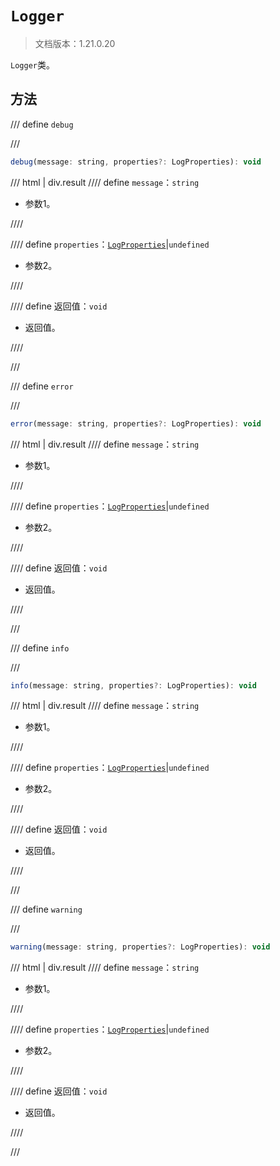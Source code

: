 # `Logger`

> 文档版本：1.21.0.20

`Logger`类。

## 方法

/// define
`debug`


///

```js
debug(message: string, properties?: LogProperties): void
```

/// html | div.result
//// define
`message`：`string`

- 参数1。


////

//// define
`properties`：[`LogProperties`](./logproperties.md)|`undefined`

- 参数2。


////

//// define
返回值：`void`

- 返回值。


////

///


/// define
`error`


///

```js
error(message: string, properties?: LogProperties): void
```

/// html | div.result
//// define
`message`：`string`

- 参数1。


////

//// define
`properties`：[`LogProperties`](./logproperties.md)|`undefined`

- 参数2。


////

//// define
返回值：`void`

- 返回值。


////

///


/// define
`info`


///

```js
info(message: string, properties?: LogProperties): void
```

/// html | div.result
//// define
`message`：`string`

- 参数1。


////

//// define
`properties`：[`LogProperties`](./logproperties.md)|`undefined`

- 参数2。


////

//// define
返回值：`void`

- 返回值。


////

///


/// define
`warning`


///

```js
warning(message: string, properties?: LogProperties): void
```

/// html | div.result
//// define
`message`：`string`

- 参数1。


////

//// define
`properties`：[`LogProperties`](./logproperties.md)|`undefined`

- 参数2。


////

//// define
返回值：`void`

- 返回值。


////

///

